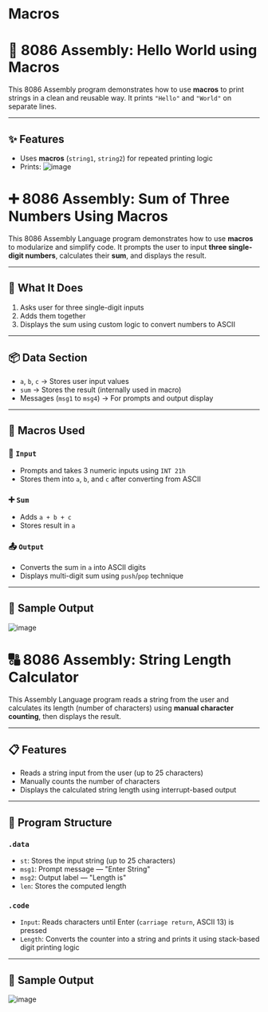 # Macros
# 🧵 8086 Assembly: Hello World using Macros

This 8086 Assembly program demonstrates how to use **macros** to print strings in a clean and reusable way. It prints `"Hello"` and `"World"` on separate lines.

---

## ✨ Features

- Uses **macros** (`string1`, `string2`) for repeated printing logic
- Prints:
![image](https://github.com/user-attachments/assets/9c844a9b-6d1f-4bb1-8fbd-536e9d6806fd)

# ➕ 8086 Assembly: Sum of Three Numbers Using Macros

This 8086 Assembly Language program demonstrates how to use **macros** to modularize and simplify code. It prompts the user to input **three single-digit numbers**, calculates their **sum**, and displays the result.

---

## 🧠 What It Does

1. Asks user for three single-digit inputs
2. Adds them together
3. Displays the sum using custom logic to convert numbers to ASCII

---

## 📦 Data Section

- `a`, `b`, `c` → Stores user input values
- `sum` → Stores the result (internally used in macro)
- Messages (`msg1` to `msg4`) → For prompts and output display

---

## 🧩 Macros Used

### 🔢 `Input`
- Prompts and takes 3 numeric inputs using `INT 21h`
- Stores them into `a`, `b`, and `c` after converting from ASCII

### ➕ `Sum`
- Adds `a + b + c`
- Stores result in `a`

### 📤 `Output`
- Converts the sum in `a` into ASCII digits
- Displays multi-digit sum using `push`/`pop` technique

---

## 💬 Sample Output
![image](https://github.com/user-attachments/assets/0f147408-934b-4729-9035-4bcf2d13877d)


# 🔠 8086 Assembly: String Length Calculator

This Assembly Language program reads a string from the user and calculates its length (number of characters) using **manual character counting**, then displays the result.

---

## 📋 Features

- Reads a string input from the user (up to 25 characters)
- Manually counts the number of characters
- Displays the calculated string length using interrupt-based output

---

## 🧩 Program Structure

### `.data`
- `st`: Stores the input string (up to 25 characters)
- `msg1`: Prompt message — "Enter String"
- `msg2`: Output label — "Length is"
- `len`: Stores the computed length

### `.code`
- `Input`: Reads characters until Enter (`carriage return`, ASCII 13) is pressed
- `Length`: Converts the counter into a string and prints it using stack-based digit printing logic

---

## 💬 Sample Output
![image](https://github.com/user-attachments/assets/8096c7a4-293b-4374-b9b1-24c16d9bb485)




